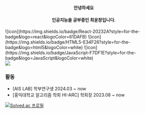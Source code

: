 <div style="text-align: center;">

#### 안녕하세요

#### 인공지능을 공부중인 최윤창입니다.

</div>

<div>
![icon](https://img.shields.io/badge/React-20232A?style=for-the-badge&logo=react&logoColor=61DAFB)
![icon](https://img.shields.io/badge/HTML5-E34F26?style=for-the-badge&logo=html5&logoColor=white)
![icon](https://img.shields.io/badge/JavaScript-F7DF1E?style=for-the-badge&logo=JavaScript&logoColor=white)
</div>
<div>
<img src="https://img.shields.io/badge/Python-3776AB?style=flat-square&logo=python&logoColor=white">
</div>

### 활동

 - [AIS LAB] 학부연구생 2024.03 ~ now
 - [홍익대학교 알고리즘 학회 HI-ARC] 학회장 2023.08 ~ now 


[![Solved.ac 프로필](http://mazassumnida.wtf/api/v2/generate_badge?boj=bambini77)](https://solved.ac/bambini77)
